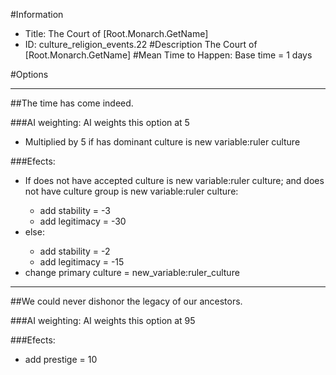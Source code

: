 #Information
 - Title: The Court of [Root.Monarch.GetName]
 - ID: culture_religion_events.22
#Description
The Court of [Root.Monarch.GetName]
#Mean Time to Happen:
Base time = 1 days

#Options

___
##The time has come indeed.

###AI weighting:
AI weights this option at 5
 - Multiplied by 5 if has dominant culture is new variable:ruler culture


###Efects:<ul><li>If does not have accepted culture is new variable:ruler culture; and does not have culture group is new variable:ruler culture:</li><ul><li>add stability = -3</li><li>add legitimacy = -30</li></ul><li>else:</li><ul><li>add stability = -2</li><li>add legitimacy = -15</li></ul><li>change primary culture = new_variable:ruler_culture</li></ul>

___
##We could never dishonor the legacy of our ancestors.

###AI weighting:
AI weights this option at 95


###Efects:<ul><li>add prestige = 10</li></ul>

